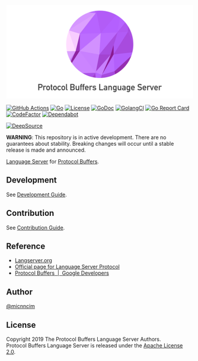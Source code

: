 ![](docs/assets/logo.png)

[![GitHub Actions][github-actions-badge]][github-actions]
[![Go][go-badge]][go]
[![License][license-badge]][license]
[![GoDoc][godoc-badge]][godoc]
[![GolangCI][golangci-badge]][golangci]
[![Go Report Card][go-report-card-badge]][go-report-card]
[![CodeFactor][codefactor-badge]][codefactor]
[![Dependabot][dependabot-badge]][dependabot]

[![DeepSource][deepsource-badge]][deepsource]

**WARNING**:
This repository is in active development.
There are no guarantees about stability.
Breaking changes will occur until a stable release is made and announced.

[Language Server](https://langserver.org/) for [Protocol Buffers](https://developers.google.com/protocol-buffers/).

## Development

See [Development Guide](./docs/development.md).

## Contribution

See [Contribution Guide](./CONTRIBUTING.md).

## Reference

- [Langserver.org](https://langserver.org/)
- [Official page for Language Server Protocol](https://microsoft.github.io/language-server-protocol/)
- [Protocol Buffers  |  Google Developers](https://developers.google.com/protocol-buffers/)

## Author

[@micnncim](https://github.com/micnncim)

## License

Copyright 2019 The Protocol Buffers Language Server Authors.  
Protocol Buffers Language Server is released under the [Apache License 2.0](./LICENSE).

<!-- badge links -->

[github-actions]: https://github.com/micnncim/protocol-buffers-language-server/actions
[go]: https://golang.org/dl
[license]: LICENSE
[godoc]: https://godoc.org/github.com/micnncim/protocol-buffers-language-server
[go-report-card]: https://goreportcard.com/report/github.com/micnncim/protocol-buffers-language-server
[golangci]: https://golangci.com/r/github.com/micnncim/protocol-buffers-language-server
[codefactor]: https://www.codefactor.io/repository/github/micnncim/protocol-buffers-language-server
[dependabot]: https://dependabot.com 
[deepsource]: https://deepsource.io/gh/micnncim/protocol-buffers-language-server/?ref=repository-badge

[github-actions-badge]: https://github.com/micnncim/protocol-buffers-language-server/workflows/Main%20Workflow/badge.svg
[go-badge]: https://badgen.net/badge/Go/1.13/blue
[license-badge]: https://img.shields.io/badge/license-Apache%202.0-%23E93424
[godoc-badge]: https://img.shields.io/badge/godoc.org-reference-blue.svg
[go-report-card-badge]: https://goreportcard.com/badge/github.com/micnncim/protocol-buffers-language-server
[golangci-badge]: https://golangci.com/badges/github.com/micnncim/protocol-buffers-language-server.svg
[codefactor-badge]: https://www.codefactor.io/repository/github/micnncim/protocol-buffers-language-server/badge
[dependabot-badge]: https://badgen.net/dependabot/dependabot/dependabot-core/?icon=dependabot
[deepsource-badge]: https://static.deepsource.io/deepsource-badge-light.svg
